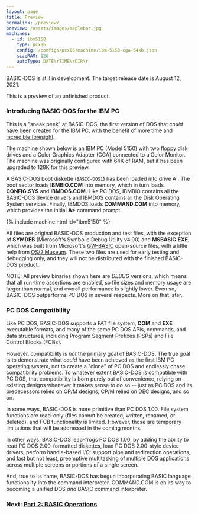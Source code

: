 ```yaml
---
layout: page
title: Preview
permalink: /preview/
preview: /assets/images/maplebar.jpg
machines:
  - id: ibm5150
    type: pcx86
    config: /configs/pcx86/machine/ibm-5150-cga-64kb.json
    sizeRAM: 128
    autoType: DATE\rTIME\rDIR\r
---
```


BASIC-DOS is still in development.  The target release date is August 12, 2021.

This is a preview of an unfinished product.

### Introducing BASIC-DOS for the IBM PC

This is a "sneak peek" at BASIC-DOS, the first version of DOS that *could*
have been created for the IBM PC, with the benefit of more time and
[incredible foresight](/blog/).

The machine shown below is an IBM PC (Model 5150) with two floppy
disk drives and a Color Graphics Adapter (CGA) connected to a Color Monitor.
The machine was originally configured with 64K of RAM, but it has been
upgraded to 128K for this preview.

A BASIC-DOS boot diskette (`BASIC-DOS1`) has been loaded into drive A:.  The
boot sector loads **IBMBIO.COM** into memory, which in turn loads **CONFIG.SYS**
and **IBMDOS.COM**.  Like PC DOS, IBMBIO contains all the BASIC-DOS
device drivers and IBMDOS contains all the Disk Operating System services.
Finally, IBMDOS loads **COMMAND.COM** into memory, which provides the initial
**A&gt;** command prompt.

{% include machine.html id="ibm5150" %}

All files are original BASIC-DOS production and test files, with the exception
of **SYMDEB** (Microsoft's Symbolic Debug Utility v4.00) and **MSBASIC.EXE**,
which was built from Microsoft's [GW-BASIC](https://github.com/microsoft/GW-BASIC)
open-source files, with a little help from [OS/2 Museum](http://www.os2museum.com/wp/well-hello/).
These two files are used for early testing and debugging only, and they
will not be distributed with the finished BASIC-DOS product.

NOTE: All preview binaries shown here are *DEBUG* versions, which means that
all run-time assertions are enabled, so file sizes and memory usage are larger
than normal, and overall performance is slightly lower.  Even so, BASIC-DOS
outperforms PC DOS in several respects.  More on that later.

### PC DOS Compatibility

Like PC DOS, BASIC-DOS supports a FAT file system, **COM** and **EXE**
executable formats, and many of the same PC DOS APIs, commands, and data
structures, including Program Segment Prefixes (PSPs) and
File Control Blocks (FCBs).

However, compatibility is *not* the primary goal of BASIC-DOS.  The true
goal is to demonstrate what *could* have been achieved as the first IBM PC
operating system, not to create a "clone" of PC DOS and endlessly chase
compatibility problems.  To whatever extent BASIC-DOS is compatible with
PC DOS, that compatibility is born purely out of convenience, relying on
existing designs whenever it makes sense to do so -- just as PC DOS and its
predecessors relied on CP/M designs, CP/M relied on DEC designs, and so on.

In some ways, BASIC-DOS is more primitive than PC DOS 1.00.  File system
functions are read-only (files cannot be created, written, renamed, or
deleted), and FCB functionality is limited.  However, those are temporary
limitations that will be addressed in the coming months.

In other ways, BASIC-DOS leap-frogs PC DOS 1.00, by adding the ability to
read PC DOS 2.00-formatted diskettes, load PC DOS 2.00-style device drivers,
perform handle-based I/O, support pipe and redirection operations, and last
but not least, preemptive multitasking of multiple DOS applications across
multiple screens or portions of a single screen.

And, true to its name, BASIC-DOS has begun incorporating BASIC language
functionality into the command interpreter.  COMMAND.COM is on its way to
becoming a unified DOS *and* BASIC command interpreter.

### Next: [Part 2: BASIC Operations](part2/)

